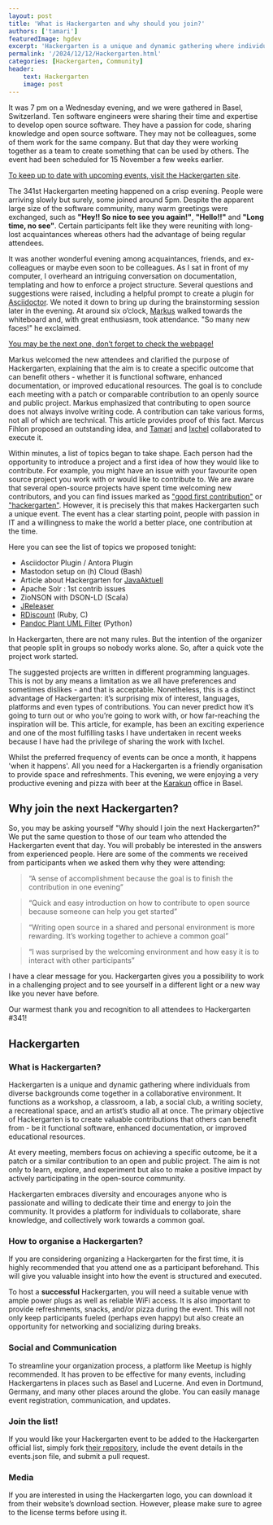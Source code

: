 ```yaml
---
layout: post
title: 'What is Hackergarten and why should you join?'
authors: ['tamari']
featuredImage: hgdev
excerpt: 'Hackergarten is a unique and dynamic gathering where individuals from diverse backgrounds come together in a collaborative environment. The primary objective of Hackergarten is to create valuable contributions that others can benefit from - be it functional software, enhanced documentation, or improved educational resources. Read why you should join the next Hackergarten!'
permalink: '/2024/12/12/Hackergarten.html'
categories: [Hackergarten, Community]
header:
    text: Hackergarten
    image: post
---
```


It was 7 pm on a Wednesday evening, and we were gathered in Basel, Switzerland. Ten software engineers were sharing their time and expertise to develop open source software. They have a passion for code, sharing knowledge and open source software. 
They may not be colleagues, some of them work for the same company. But that day they were working together as a team to create something that can be used by others. The event had been scheduled for 15 November a few weeks earlier. 

[To keep up to date with upcoming events, visit the Hackergarten site](https://www.hackergarten.net/).

The 341st Hackergarten meeting happened on a crisp evening. People were arriving slowly but surely, some joined around 5pm. Despite the apparent large size of the software community, many warm greetings were exchanged, such as **"Hey!! So nice 
to see you again!"**, **"Hello!!"** and **"Long time, no see"**. Certain participants felt like they were reuniting with long-lost acquaintances whereas others had the advantage of being regular attendees. 

It was another wonderful evening among acquaintances, friends, and ex-colleagues or maybe even soon to be colleagues. As I sat in front of my computer, I overheard an intriguing conversation on documentation, templating and how to enforce a 
project structure. Several questions and suggestions were raised, including a helpful prompt to create a plugin for [Asciidoctor](https://asciidoc.org/). We noted it down to bring up during the brainstorming session later in the evening. 
At around six o’clock, [Markus](/people/markus) walked towards the whiteboard and, with great enthusiasm, took attendance. "So many new faces!" he exclaimed. 

[You may be the next one, don’t forget to check the webpage!](https://www.hackergarten.net)

Markus welcomed the new attendees and clarified the purpose of Hackergarten, explaining that the aim is to create a specific outcome that can benefit others - whether it is functional software, enhanced documentation, or improved educational resources. 
The goal is to conclude each meeting with a patch or comparable contribution to an openly source and public project. Markus emphasized that contributing to open source does not always involve writing code. A contribution can take various forms, 
not all of which are technical. This article provides proof of this fact. Marcus Fihlon proposed an outstanding idea, and [Tamari](/people/tamari) and [Ixchel](/people/ixchel) collaborated to execute it.

Within minutes, a list of topics began to take shape. Each person had the opportunity to introduce a project and a first idea of how they would like to contribute. For example, you might have an issue with your favourite open source project you work 
with or would like to contribute to. We are aware that several open-source projects have spent time welcoming new contributors, and you can find issues marked as ["good first contribution"](https://github.com/search?q=label%3A%22good+first+contribution%22+state%3Aopen&type=issues) or ["hackergarten"](https://github.com/search?q=label%3Ahackergarten+state%3Aopen&type=issues). However, it is precisely this that makes Hackergarten such a unique event. 
The event has a clear starting point, people with passion in IT and a willingness to make the world a better place, one contribution at the time.

Here you can see the list of topics we proposed tonight:

* Asciidoctor Plugin / Antora Plugin
* Mastodon setup on (h) Cloud (Bash)
* Article about Hackergarten for [JavaAktuell](https://www.ijug.eu/de/java-aktuell/zeitschrift/)
* Apache Solr : 1st contrib issues
* ZioNSON with DSON-LD (Scala)
* [JReleaser](https://jreleaser.org)
* [RDiscount](https://github.com/davidfstr/rdiscount) (Ruby, C)
* [Pandoc Plant UML Filter](https://github.com/timofurrer/pandoc-plantuml-filter) (Python)

In Hackergarten, there are not many rules. But the intention of the organizer that people split in groups so nobody works alone. So, after a quick vote the project work started. 

The suggested projects are written in different programming languages. This is not by any means a limitation as we all have preferences and sometimes dislikes - and that is acceptable. Nonetheless, this is a distinct advantage of Hackergarten: 
it’s surprising mix of interest, languages, platforms and even types of contributions. You can never predict how it’s going to turn out or who you’re going to work with, or how far-reaching the inspiration will be. This article, for example, 
has been an exciting experience and one of the most fulfilling tasks I have undertaken in recent weeks because I have had the privilege of sharing the work with Ixchel.

Whilst the preferred frequency of events can be once a month, it happens 'when it happens'. All you need for a Hackergarten is a friendly organisation to provide space and refreshments. This evening, we were enjoying a very productive evening and 
pizza with beer at the [Karakun](https://karakun.com) office in Basel.

## Why join the next Hackergarten?

So, you may be asking yourself "Why should I join the next Hackergarten?" We put the same question to those of our team who attended the Hackergarten event that day. You will probably be interested in the answers from experienced people. 
Here are some of the comments we received from participants when we asked them why they were attending:

> “A sense of accomplishment because the goal is to finish the contribution in one evening”

> “Quick and easy introduction on how to contribute to open source because someone can help you get started”

> “Writing open source in a shared and personal environment is more rewarding. It’s working together to achieve a common goal”

> “I was surprised by the welcoming environment and how easy it is to interact with other participants”

I have a clear message for you. Hackergarten gives you a possibility to work in a challenging project and to see yourself in a different light or a new way like you never have before.

Our warmest thank you and recognition to all attendees to Hackergarten #341!

## Hackergarten

### What is Hackergarten?

Hackergarten is a unique and dynamic gathering where individuals from diverse backgrounds come together in a collaborative environment. It functions as a workshop, a classroom, a lab, a social club, a writing society, a recreational space, and an artist’s studio all at once. The primary objective of Hackergarten is to create valuable contributions that others can benefit from - be it functional software, enhanced documentation, or improved educational resources.

At every meeting, members focus on achieving a specific outcome, be it a patch or a similar contribution to an open and public project. The aim is not only to learn, explore, and experiment but also to make a positive impact by actively participating in the open-source community.

Hackergarten embraces diversity and encourages anyone who is passionate and willing to dedicate their time and energy to join the community. It provides a platform for individuals to collaborate, share knowledge, and collectively work towards a common goal. 

### How to organise a Hackergarten?

If you are considering organizing a Hackergarten for the first time, it is highly recommended that you attend one as a participant beforehand. This will give you valuable insight into how the event is structured and executed.

To host a **successful** Hackergarten, you will need a suitable venue with ample power plugs as well as reliable WiFi access. It is also important to provide refreshments, snacks, and/or pizza during the event. This will not only keep participants fueled (perhaps even happy) but also create an opportunity for networking and socializing during breaks.

### Social and Communication

To streamline your organization process, a platform like Meetup is highly recommended. It has proven to be effective for many events, including Hackergartens in places such as Basel and Lucerne. And even in Dortmund, Germany, and many other places around the globe. You can easily manage event registration, communication, and updates.

### Join the list!

If you would like your Hackergarten event to be added to the Hackergarten official list, simply fork [their repository](https://github.com/hackergarten/hackergarten.github.io/), include the event details in the events.json file, and submit a pull request.

### Media

If you are interested in using the Hackergarten logo, you can download it from their website’s download section. However, please make sure to agree to the license terms before using it.
